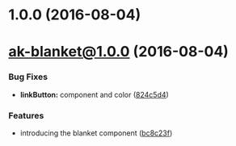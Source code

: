<a name="1.0.0"></a>
# 1.0.0 (2016-08-04)



<a name="ak-blanket@1.0.0"></a>
# ak-blanket@1.0.0 (2016-08-04)


### Bug Fixes

* **linkButton:** component and color ([824c5d4](https://bitbucket.org/atlassian/atlaskit/commits/824c5d4))


### Features

* introducing the blanket component ([bc8c23f](https://bitbucket.org/atlassian/atlaskit/commits/bc8c23f))



